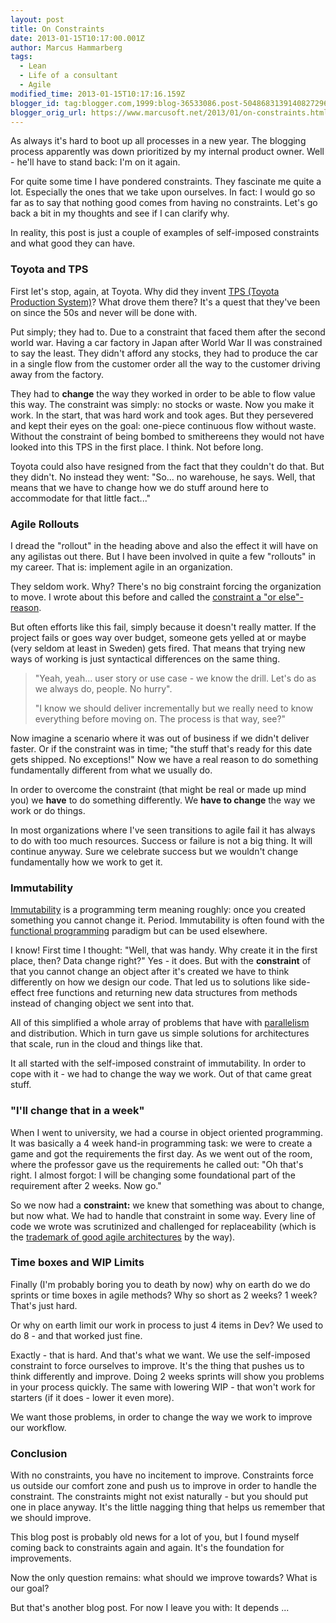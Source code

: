 ```yaml
---
layout: post
title: On Constraints
date: 2013-01-15T10:17:00.001Z
author: Marcus Hammarberg
tags:
  - Lean
  - Life of a consultant
  - Agile
modified_time: 2013-01-15T10:17:16.159Z
blogger_id: tag:blogger.com,1999:blog-36533086.post-5048683139140827296
blogger_orig_url: https://www.marcusoft.net/2013/01/on-constraints.html
---
```


As always it's hard to boot up all processes in a new year. The blogging process apparently was down prioritized by my internal product owner. Well - he'll have to stand back: I'm on it again.

For quite some time I have pondered constraints. They fascinate me quite a lot. Especially the ones that we take upon ourselves. In fact: I would go so far as to say that nothing good comes from having no constraints. Let's go back a bit in my thoughts and see if I can clarify why.

In reality, this post is just a couple of examples of self-imposed constraints and what good they can have.

### Toyota and TPS

First let's stop, again, at Toyota. Why did they invent [TPS (Toyota Production System)](http://en.wikipedia.org/wiki/Toyota_Production_System)? What drove them there? It's a quest that they've been on since the 50s and never will be done with.

Put simply; they had to. Due to a constraint that faced them after the second world war. Having a car factory in Japan after World War II was constrained to say the least. They didn't afford any stocks, they had to produce the car in a single flow from the customer order all the way to the customer driving away from the factory.

They had to **change** the way they worked in order to be able to flow value this way. The constraint was simply: no stocks or waste. Now you make it work. In the start, that was hard work and took ages. But they persevered and kept their eyes on the goal: one-piece continuous flow without waste. Without the constraint of being bombed to smithereens they would not have looked into this TPS in the first place. I think. Not before long.

Toyota could also have resigned from the fact that they couldn't do that. But they didn't. No instead they went: "So... no warehouse, he says. Well, that means that we have to change how we do stuff around here to accommodate for that little fact..."

### Agile Rollouts

I dread the "rollout" in the heading above and also the effect it will have on any agilistas out there. But I have been involved in quite a few "rollouts" in my career. That is: implement agile in an organization.

They seldom work. Why? There's no big constraint forcing the organization to move. I wrote about this before and called the [constraint a "or else"-reason](https://www.marcusoft.net/2012/10/agilechangetop51.html).

But often efforts like this fail, simply because it doesn't really matter. If the project fails or goes way over budget, someone gets yelled at or maybe (very seldom at least in Sweden) gets fired. That means that trying new ways of working is just syntactical differences on the same thing.

> "Yeah, yeah... user story or use case - we know the drill. Let's do as we always do, people. No hurry".
>
> "I know we should deliver incrementally but we really need to know everything before moving on. The process is that way, see?"

Now imagine a scenario where it was out of business if we didn't deliver faster. Or if the constraint was in time; "the stuff that's ready for this date gets shipped. No exceptions!" Now we have a real reason to do something fundamentally different from what we usually do.

In order to overcome the constraint (that might be real or made up mind you) we **have** to do something differently. We **have to change** the way we work or do things.

In most organizations where I've seen transitions to agile fail it has always to do with too much resources. Success or failure is not a big thing. It will continue anyway. Sure we celebrate success but we wouldn't change fundamentally how we work to get it.

### Immutability

[Immutability](http://en.wikipedia.org/wiki/Immutable_object) is a programming term meaning roughly: once you created something you cannot change it. Period. Immutability is often found with the [functional programming](http://en.wikipedia.org/wiki/Functional_programming) paradigm but can be used elsewhere.

I know! First time I thought: "Well, that was handy. Why create it in the first place, then? Data change right?"
Yes - it does. But with the **constraint** of that you cannot change an object after it's created we have to think differently on how we design our code. That led us to solutions like side-effect free functions and returning new data structures from methods instead of changing object we sent into that.

All of this simplified a whole array of problems that have with [parallelism](http://en.wikipedia.org/wiki/Parallel_computing) and distribution. Which in turn gave us simple solutions for architectures that scale, run in the cloud and things like that.

It all started with the self-imposed constraint of immutability. In order to cope with it - we had to change the way we work. Out of that came great stuff.

### "I'll change that in a week"

When I went to university, we had a course in object oriented programming. It was basically a 4 week hand-in programming task: we were to create a game and got the requirements the first day. As we went out of the room, where the professor gave us the requirements he called out: "Oh that's right. I almost forgot: I will be changing some foundational part of the requirement after 2 weeks. Now go."

So we now had a **constraint:** we knew that something was about to change, but now what. We had to handle that constraint in some way. Every line of code we wrote was scrutinized and challenged for replaceability (which is the [trademark of good agile architectures](http://video.javazone.no/talk/49367318) by the way).

### Time boxes and WIP Limits

Finally (I'm probably boring you to death by now) why on earth do we do sprints or time boxes in agile methods? Why so short as 2 weeks? 1 week? That's just hard.

Or why on earth limit our work in process to just 4 items in Dev? We used to do 8 - and that worked just fine.

Exactly - that is hard. And that's what we want. We use the self-imposed constraint to force ourselves to improve. It's the thing that pushes us to think differently and improve. Doing 2 weeks sprints will show you problems in your process quickly. The same with lowering WIP - that won't work for starters (if it does - lower it even more).

We want those problems, in order to change the way we work to improve our workflow.

### Conclusion

With no constraints, you have no incitement to improve. Constraints force us outside our comfort zone and push us to improve in order to handle the constraint. The constraints might not exist naturally - but you should put one in place anyway. It's the little nagging thing that helps us remember that we should improve.

This blog post is probably old news for a lot of you, but I found myself coming back to constraints again and again. It's the foundation for improvements.

Now the only question remains: what should we improve towards? What is our goal?

But that's another blog post. For now I leave you with: It depends ...
